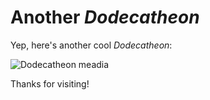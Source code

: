 # Another _Dodecatheon_

Yep, here's another cool _Dodecatheon_:

![Dodecatheon meadia](https://www.minnesotawildflowers.info/udata/r9ndp23q/white/dodecatheon-meadia-prairie-shooting-star_0529_191711.jpg)

Thanks for visiting!
